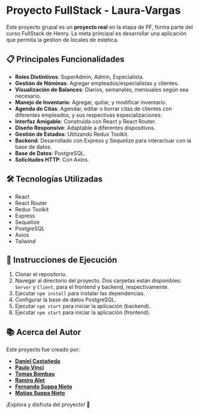 # Proyecto FullStack - Laura-Vargas

Este proyecto grupal es un **proyecto real** en la etapa de PF, forma parte del curso FullStack de Henry. La meta principal es desarrollar una aplicación que permita la gestion de locales de estetica.

## 📋 Principales Funcionalidades

- **Roles Distintivos**: SuperAdmin, Admin, Especialista.
- **Gestión de Nóminas**: Agregar empleados/especialistas y clientes.
- **Visualización de Balances**: Diarios, semanales, mensuales según sea necesario.
- **Manejo de Inventario**: Agregar, quitar, y modificar inventario.
- **Agenda de Citas**: Agendar, editar o borrar citas de clientes con diferentes empleados, y sus respectivas especializaciones.
- **Interfaz Amigable**: Construida con React y React Router.
- **Diseño Responsive**: Adaptable a diferentes dispositivos.
- **Gestión de Estados**: Utilizando Redux Toolkit.
- **Backend**: Desarrollado con Express y Sequelize para interactuar con la base de datos.
- **Base de Datos**: PostgreSQL.
- **Solicitudes HTTP**: Con Axios.

## 🛠️ Tecnologías Utilizadas

- React
- React Router
- Redux Toolkit
- Express
- Sequelize
- PostgreSQL
- Axios
- Tailwind

## 🚀 Instrucciones de Ejecución

1. Clonar el repositorio.
2. Navegar al directorio del proyecto. Dos carpetas están disponibles: `Server` y `Client`, para el frontend y backend, respectivamente.
3. Ejecutar `npm install` para instalar las dependencias.
4. Configurar la base de datos PostgreSQL.
5. Ejecutar `npm start` para iniciar la aplicación (backend).
6. Ejecutar `npm start` para iniciar la aplicación (frontend).

## 📚 Acerca del Autor

Este proyecto fue creado por:

- [**Daniel Castañeda**](https://www.linkedin.com/in/luis-daniel-casta%C3%B1eda-abanto-5b3119216/)
- [**Paulo Vinci**](https://www.linkedin.com/in/paulo-damian-vinci/)
- [**Tomas Bombau**](https://www.linkedin.com/in/tom%C3%A1s-ignacio-bombau-049a52139/)
- [**Ramiro Alet**](https://www.linkedin.com/in/ramiro-alet/)
- [**Fernando Suppa Nieto**](https://www.linkedin.com/in/fernando-suppa-nieto/)
- [**Matias Suppa Nieto**](https://www.linkedin.com/in/matias-nicolas-suppa-nieto-139b6b234/)

¡Explora y disfruta del proyecto! 🚀
